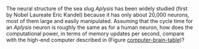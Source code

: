 

The neural structure of the sea slug <i>Aplysis</i> has been
widely studied (first by Nobel Laureate Eric Kandel) because it has only
about 20,000 neurons, most of them large and easily manipulated.
Assuming that the cycle time for an <i>Aplysis</i> neuron is
roughly the same as for a human neuron, how does the computational
power, in terms of memory updates per second, compare with the high-end
computer described in (Figure <a href="#">computer-brain-table</a>)?
